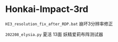# Honkai-Impact-3rd
`HI3_resolution_fix_after_RDP.bat` 
崩坏3分辨率修正

`202208_elysia.py` 
夏活 13面 妖精爱莉布阵测试器
